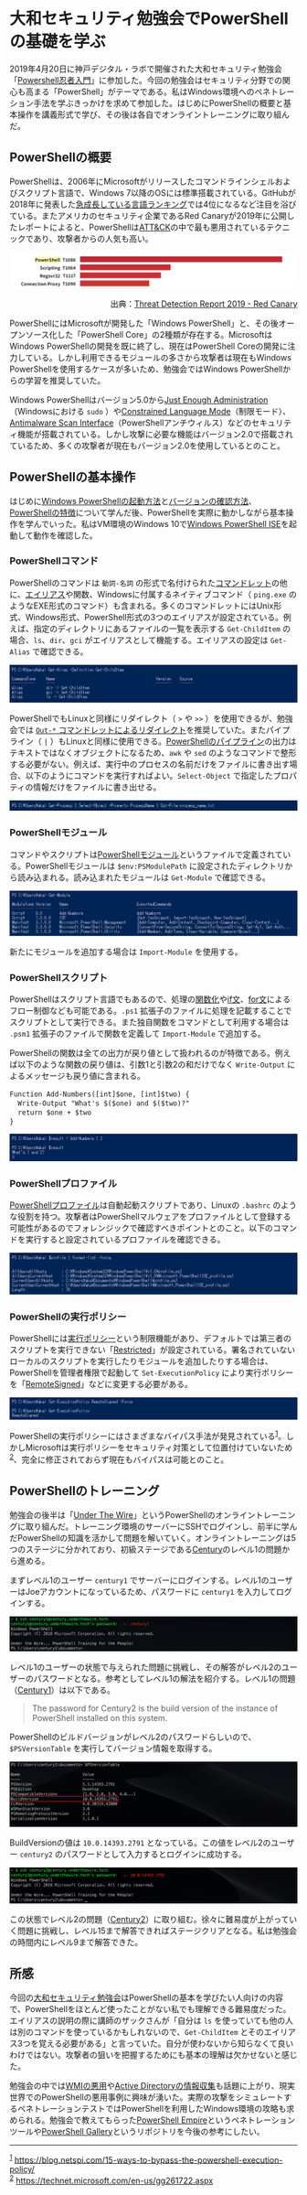 # 大和セキュリティ勉強会でPowerShellの基礎を学ぶ

2019年4月20日に神戸デジタル・ラボで開催された大和セキュリティ勉強会「[Powershell忍者入門](https://yamatosecurity.connpass.com/event/126404/)」に参加した。今回の勉強会はセキュリティ分野での関心も高まる「PowerShell」がテーマである。私はWindows環境へのペネトレーション手法を学ぶきっかけを求めて参加した。はじめにPowerShellの概要と基本操作を講義形式で学び、その後は各自でオンライントレーニングに取り組んだ。

## PowerShellの概要

PowerShellは、2006年にMicrosoftがリリースしたコマンドラインシェルおよびスクリプト言語で、Windows 7以降のOSには標準搭載されている。GitHubが2018年に発表した[急成長している言語ランキング](https://github.blog/jp/2018-11-20-state-of-the-octoverse-top-programming-languages/#%e6%80%a5%e6%88%90%e9%95%b7%e3%81%97%e3%81%a6%e3%81%84%e3%82%8b%e8%a8%80%e8%aa%9e%ef%bc%88%e3%82%b3%e3%83%b3%e3%83%88%e3%83%aa%e3%83%93%e3%83%a5%e3%83%bc%e3%82%bf%e6%95%b0%ef%bc%892018%e5%b9%b49)では4位になるなど注目を浴びている。またアメリカのセキュリティ企業であるRed Canaryが2019年に公開したレポートによると、PowerShellは[ATT&CK](https://attack.mitre.org/)の中で最も悪用されているテクニックであり、攻撃者からの人気も高い。

![redcanary_graph](/assets/2019/learning_powershell/redcanary_graph.png)
<p align="right">出典：<a href="https://resources.redcanary.com/hubfs/ThreatDetectionReport-2019.pdf" rel="nofollow">Threat Detection Report 2019 - Red Canary</a></p>

PowerShellにはMicrosoftが開発した「Windows PowerShell」と、その後オープンソース化した「PowerShell Core」の2種類が存在する。MicrosoftはWindows PowerShellの開発を既に終了し、現在はPowerShell Coreの開発に注力している。しかし利用できるモジュールの多さから攻撃者は現在もWindows PowerShellを使用するケースが多いため、勉強会ではWindows PowerShellからの学習を推奨していた。

Windows PowerShellはバージョン5.0から[Just Enough Administration](https://docs.microsoft.com/ja-jp/powershell/jea/overview)（Windowsにおける `sudo` ）や[Constrained Language Mode](https://devblogs.microsoft.com/powershell/powershell-constrained-language-mode/)（制限モード）、[Antimalware Scan Interface](https://docs.microsoft.com/en-us/windows/desktop/amsi/antimalware-scan-interface-portal)（PowerShellアンチウィルス）などのセキュリティ機能が搭載されている。しかし攻撃に必要な機能はバージョン2.0で搭載されているため、多くの攻撃者が現在もバージョン2.0を使用しているとのこと。

## PowerShellの基本操作

はじめに[Windows PowerShellの起動方法](https://docs.microsoft.com/ja-jp/powershell/scripting/getting-started/starting-windows-powershell)と[バージョンの確認方法](https://docs.microsoft.com/ja-jp/powershell/scripting/install/installing-windows-powershell#how-to-check-the-version-of-powershell)、[PowerShellの特徴](https://docs.microsoft.com/ja-jp/powershell/scripting/learn/understanding-important-powershell-concepts)について学んだ後、PowerShellを実際に動かしながら基本操作を学んでいった。私はVM環境のWindows 10で[Windows PowerShell ISE](https://docs.microsoft.com/ja-jp/powershell/scripting/components/ise/introducing-the-windows-powershell-ise)を起動して動作を確認した。

### PowerShellコマンド

PowerShellのコマンドは `動詞-名詞` の形式で名付けられた[コマンドレット](https://docs.microsoft.com/ja-jp/powershell/scripting/learn/learning-powershell-names#cmdlets-use-verb-noun-names-to-reduce-command-memorization)の他に、[エイリアス](https://docs.microsoft.com/ja-jp/powershell/scripting/learn/using-familiar-command-names)や関数、Windowsに付属するネイティブコマンド（ `ping.exe` のようなEXE形式のコマンド）も含まれる。多くのコマンドレットにはUnix形式、Windows形式、PowerShell形式の3つのエイリアスが設定されている。例えば、指定のディレクトリにあるファイルの一覧を表示する `Get-ChildItem` の場合、`ls`、`dir`、`gci` がエイリアスとして機能する。エイリアスの設定は `Get-Alias` で確認できる。

![get-alias](/assets/2019/learning_powershell/get-alias.png)

PowerShellでもLinuxと同様にリダイレクト（ `>` や `>>` ）を使用できるが、勉強会では [`Out-*` コマンドレットによるリダイレクト](https://docs.microsoft.com/ja-jp/powershell/scripting/samples/redirecting-data-with-out---cmdlets)を推奨していた。またパイプライン（ `|` ）もLinuxと同様に使用できる。[PowerShellのパイプライン](https://docs.microsoft.com/ja-jp/powershell/scripting/learn/understanding-the-powershell-pipeline)の出力はテキストではなくオブジェクトになるため、`awk` や `sed` のようなコマンドで整形する必要がない。例えば、実行中のプロセスの名前だけをファイルに書き出す場合、以下のようにコマンドを実行すればよい。`Select-Object` で指定したプロパティの情報だけをファイルに書き出せる。

![get-process](/assets/2019/learning_powershell/get-process.png)

### PowerShellモジュール

コマンドやスクリプトは[PowerShellモジュール](https://docs.microsoft.com/en-us/powershell/developer/module/understanding-a-windows-powershell-module)というファイルで定義されている。PowerShellモジュールは `$env:PSModulePath` に設定されたディレクトリから読み込まれる。読み込まれたモジュールは `Get-Module` で確認できる。

![get-module](/assets/2019/learning_powershell/get-module.png)

新たにモジュールを追加する場合は `Import-Module` を使用する。

### PowerShellスクリプト

PowerShellはスクリプト言語でもあるので、処理の[関数化](https://docs.microsoft.com/en-us/powershell/module/microsoft.powershell.core/about/about_functions)や[if文](https://docs.microsoft.com/en-us/powershell/module/microsoft.powershell.core/about/about_if)、[for文](https://docs.microsoft.com/en-us/powershell/module/microsoft.powershell.core/about/about_for)によるフロー制御なども可能である。`.ps1` 拡張子のファイルに処理を記載することでスクリプトとして実行できる。また独自関数をコマンドとして利用する場合は `.psm1` 拡張子のファイルで関数を定義して `Import-Module` で追加する。

PowerShellの関数は全ての出力が戻り値として扱われるのが特徴である。例えば以下のような関数の戻り値は、引数1と引数2の和だけでなく `Write-Output` によるメッセージも戻り値に含まれる。

```pwsh
Function Add-Numbers([int]$one, [int]$two) {
  Write-Output "What's $($one) and $($two)?"
  return $one + $two
}
```

![add-numbers](/assets/2019/learning_powershell/add-numbers.png)

### PowerShellプロファイル

[PowerShellプロファイル](https://docs.microsoft.com/en-us/powershell/module/microsoft.powershell.core/about/about_profiles)は自動起動スクリプトであり、Linuxの `.bashrc` のような役割を持つ。攻撃者はPowerShellマルウェアをプロファイルとして登録する可能性があるのでフォレンジックで確認すべきポイントとのこと。以下のコマンドを実行すると設定されているプロファイルを確認できる。

![profile](/assets/2019/learning_powershell/profile.png)

### PowerShellの実行ポリシー

PowerShellには[実行ポリシー](https://docs.microsoft.com/en-us/powershell/module/microsoft.powershell.core/about/about_execution_policies)という制限機能があり、デフォルトでは第三者のスクリプトを実行できない「[Restricted](https://docs.microsoft.com/ja-jp/powershell/module/microsoft.powershell.core/about/about_execution_policies#restricted)」が設定されている。署名されていないローカルのスクリプトを実行したりモジュールを追加したりする場合は、PowerShellを管理者権限で起動して `Set-ExecutionPolicy` により実行ポリシーを「[RemoteSigned](https://docs.microsoft.com/ja-jp/powershell/module/microsoft.powershell.core/about/about_execution_policies#remotesigned)」などに変更する必要がある。

![set-executionpolicy](/assets/2019/learning_powershell/set-executionpolicy.png)

PowerShellの実行ポリシーにはさまざまなバイパス手法が発見されている<sup id="f1">[1](#fn1)</sup>。しかしMicrosoftは実行ポリシーをセキュリティ対策として位置付けていないため<sup id="f2">[2](#fn2)</sup>、完全に修正されておらず現在もバイパスは可能とのこと。

## PowerShellのトレーニング

勉強会の後半は「[Under The Wire](http://underthewire.tech/)」というPowerShellのオンライントレーニングに取り組んだ。トレーニング環境のサーバーにSSHでログインし、前半に学んだPowerShellの知識を活かして問題を解いていく。オンライントレーニングは5つのステージに分かれており、初級ステージである[Century](http://underthewire.tech/century/century.htm)のレベル1の問題から進める。

まずレベル1のユーザー `century1` でサーバーにログインする。レベル1のユーザーはJoeアカウントになっているため、パスワードに `century1` を入力してログインする。

![century1](/assets/2019/learning_powershell/century1.png)

レベル1のユーザーの状態で与えられた問題に挑戦し、その解答がレベル2のユーザーのパスワードとなる。参考としてレベル1の解法を紹介する。レベル1の問題（[Century1](http://underthewire.tech/century/century1.htm)）は以下である。
> The password for Century2 is the build version of the instance of PowerShell installed on this system.

PowerShellのビルドバージョンがレベル2のパスワードらしいので、`$PSVersionTable` を実行してバージョン情報を取得する。

![psversion](/assets/2019/learning_powershell/psversion.png)

BuildVersionの値は `10.0.14393.2791` となっている。この値をレベル2のユーザー `century2` のパスワードとして入力するとログインに成功する。

![century2](/assets/2019/learning_powershell/century2.png)

この状態でレベル2の問題（[Century2](http://underthewire.tech/century/century2.htm)）に取り組む。徐々に難易度が上がっていく問題に挑戦し、レベル15まで解答できればステージクリアとなる。私は勉強会の時間内にレベル9まで解答できた。

## 所感

今回の[大和セキュリティ勉強会](https://yamatosecurity.connpass.com/)はPowerShellの基本を学びたい人向けの内容で、PowerShellをほとんど使ったことがない私でも理解できる難易度だった。エイリアスの説明の際に講師のザックさんが「自分は `ls` を使っていても他の人は別のコマンドを使っているかもしれないので、`Get-ChildItem` とそのエイリアス3つを覚える必要がある」と言っていた。自分が使わないから知らなくて良いわけではない。攻撃者の狙いを把握するためにも基本の理解は欠かせないと感じた。

勉強会の中では[WMIの悪用](https://www.peerlyst.com/posts/wmi-wiki-for-offense-and-defense-s-delano)や[Active Directoryの情報収集](https://github.com/PyroTek3/PowerShell-AD-Recon)も話題に上がり、現実世界でのPowerShellの悪用事例に興味が湧いた。実際の攻撃をシミュレートするペネトレーションテストではPowerShellを利用したWindows環境の攻略も求められる。勉強会で教えてもらった[PowerShell Empire](https://www.powershellempire.com/)というペネトレーションツールや[PowerShell Gallery](https://www.powershellgallery.com/)というリポジトリを今後の参考にしたい。

---

<sup id="fn1">[1](#f1)</sup> https://blog.netspi.com/15-ways-to-bypass-the-powershell-execution-policy/  
<sup id="fn2">[2](#f2)</sup> https://technet.microsoft.com/en-us/gg261722.aspx  
